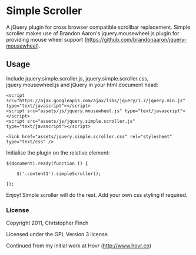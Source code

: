 # Simple Scroller

A jQuery plugin for cross browser compatible scrollbar replacement. Simple scroller makes use of Brandon Aaron's jquery.mousewheel.js plugin for providing mouse wheel support (https://github.com/brandonaaron/jquery-mousewheel).

## Usage

Include jquery.simple.scroller.js, jquery.simple.scroller.css, jquery.mousewheel.js and jQuery in your html document head:

	<script src="https://ajax.googleapis.com/ajax/libs/jquery/1.7/jquery.min.js" type="text/javascript"></script>
	<script src="assets/js/jquery.mousewheel.js" type="text/javascript"></script>	
	<script src="assets/js/jquery.simple.scroller.js" type="text/javascript"></script>
	
	<link href="assets/jquery.simple.scroller.css" rel="stylesheet" type="text/css" />

Initialise the plugin on the relative element:

	$(document).ready(function () {
		
		$('.content1').simpleScroller();
		 
	});

Enjoy! Simple scroller will do the rest. Add your own css styling if required.

### License

Copyright 2011, Christopher Finch

Licensed under the GPL Version 3 license.

Continued from my initial work at Hovr (http://www.hovr.co)